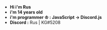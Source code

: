 - **Hi i'm Rus**
- **i'm 14 years old**
- **i'm programmer ♔ : JavaScript -> Discord.js**
- **Discord :** Rus | KG#5208
